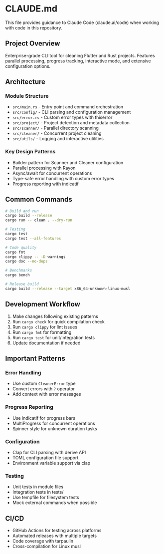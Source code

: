 # CLAUDE.md

This file provides guidance to Claude Code (claude.ai/code) when working with code in this repository.

## Project Overview
Enterprise-grade CLI tool for cleaning Flutter and Rust projects. Features parallel processing, progress tracking, interactive mode, and extensive configuration options.

## Architecture

### Module Structure
- `src/main.rs` - Entry point and command orchestration
- `src/config/` - CLI parsing and configuration management
- `src/error.rs` - Custom error types with thiserror
- `src/project/` - Project detection and metadata collection
- `src/scanner/` - Parallel directory scanning
- `src/cleaner/` - Concurrent project cleaning
- `src/utils/` - Logging and interactive utilities

### Key Design Patterns
- Builder pattern for Scanner and Cleaner configuration
- Parallel processing with Rayon
- Async/await for concurrent operations
- Type-safe error handling with custom error types
- Progress reporting with indicatif

## Common Commands

```bash
# Build and run
cargo build --release
cargo run -- clean . --dry-run

# Testing
cargo test
cargo test --all-features

# Code quality
cargo fmt
cargo clippy -- -D warnings
cargo doc --no-deps

# Benchmarks
cargo bench

# Release build
cargo build --release --target x86_64-unknown-linux-musl
```

## Development Workflow

1. Make changes following existing patterns
2. Run `cargo check` for quick compilation check
3. Run `cargo clippy` for lint issues
4. Run `cargo fmt` for formatting
5. Run `cargo test` for unit/integration tests
6. Update documentation if needed

## Important Patterns

### Error Handling
- Use custom `CleanerError` type
- Convert errors with `?` operator
- Add context with error messages

### Progress Reporting
- Use indicatif for progress bars
- MultiProgress for concurrent operations
- Spinner style for unknown duration tasks

### Configuration
- Clap for CLI parsing with derive API
- TOML configuration file support
- Environment variable support via clap

### Testing
- Unit tests in module files
- Integration tests in tests/
- Use tempfile for filesystem tests
- Mock external commands when possible

## CI/CD
- GitHub Actions for testing across platforms
- Automated releases with multiple targets
- Code coverage with tarpaulin
- Cross-compilation for Linux musl